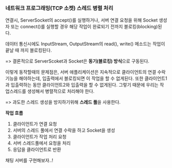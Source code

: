 ### 네트워크 프로그래밍(TCP 소켓) 스레드 병렬 처리

연결시, ServerSocket의 accept()를 실행하거나, 서버 연결 요청을 위해 Socket 생성자 또는 connect()를 실행할 경우 해당 작업이 완료되기 전까지 블로킹(blocking)된다.

데이터 통신시에도 InputStream, OutputStream의 read(), write() 메소드는 작업이 끝날 때 까지 블로킹된다. 

=> 결론적으로 ServerScoket과 Socket은 **동기(블로킹) 방식**으로 구동된다.



이렇게 동작할때의 문제점은, 서버 애플리케이션은 지속적으로 클라이언트의 연결 수락 기능을 해야하는데, 입출력에서 블로킹되면 이 작업을 할 수 없게된다. 또한 클라이언트1과 입출력하는 동안 클라이언트2와 입출력을 할 수 없게된다. 그렇기 때문에 우리는 작업스레드를 생성해서 병렬적으로 처리해야 한다.

=> 과도한 스레드 생성을 방지하기위해 **스레드 풀**을 사용한다.



**작업 흐름**

1. 클라이언트가 연결 요청
2. 서버의 스레드 풀에서 연결 수락을 하고 Socket을 생성
3. 클라이언트가 작업 처리 요청
4. 서버 스레드풀에서 요청을 처리
5. 응답을 클라이언트로 반환



채팅 서버를 구현해보자..!

